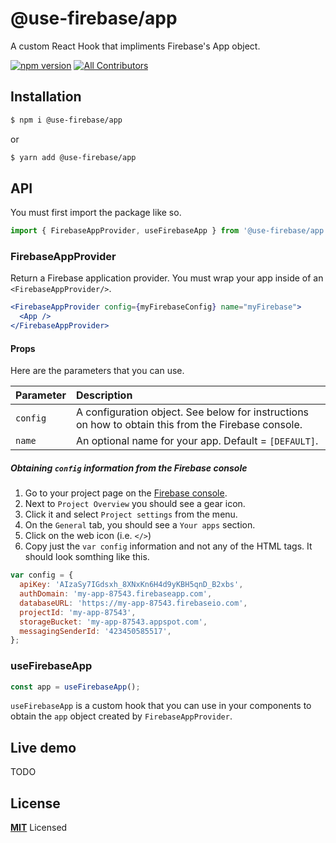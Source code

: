 # @use-firebase/app

A custom React Hook that impliments Firebase's App object.

[![npm version](https://badge.fury.io/js/%40use-firebase%2Fapp.svg)](https://badge.fury.io/js/%40use-firebase%2Fapp)
[![All Contributors](https://img.shields.io/badge/all_contributors-1-orange.svg?style=flat-square)](#contributors)

## Installation

```bash
$ npm i @use-firebase/app
```

or

```bash
$ yarn add @use-firebase/app
```

## API

You must first import the package like so.

```js
import { FirebaseAppProvider, useFirebaseApp } from '@use-firebase/app';
```

### FirebaseAppProvider

Return a Firebase application provider. You must wrap your app inside
of an `<FirebaseAppProvider/>`.

```jsx
<FirebaseAppProvider config={myFirebaseConfig} name="myFirebase">
  <App />
</FirebaseAppProvider>
```

#### Props

Here are the parameters that you can use.

| Parameter | Description                                                                                         |
| :-------- | :-------------------------------------------------------------------------------------------------- |
| `config`  | A configuration object. See below for instructions on how to obtain this from the Firebase console. |
| `name` | An optional name for your app. Default = `[DEFAULT]`.                                 |

##### Obtaining `config` information from the Firebase console

1. Go to your project page on the [Firebase console](https://console.firebase.google.com).
1. Next to `Project Overview` you should see a gear icon.
1. Click it and select `Project settings` from the menu.
1. On the `General` tab, you should see a `Your apps` section.
1. Click on the web icon (i.e. `</>`)
1. Copy just the `var config` information and not any of the HTML tags. It should look somthing like this.

```js
var config = {
  apiKey: 'AIzaSy7IGdsxh_8XNxKn6H4d9yKBH5qnD_B2xbs',
  authDomain: 'my-app-87543.firebaseapp.com',
  databaseURL: 'https://my-app-87543.firebaseio.com',
  projectId: 'my-app-87543',
  storageBucket: 'my-app-87543.appspot.com',
  messagingSenderId: '423450585517',
};
```

### useFirebaseApp

```js
const app = useFirebaseApp();
```

`useFirebaseApp` is a custom hook that you can use in your components to
obtain the `app` object created by `FirebaseAppProvider`.

## Live demo

TODO

## License

**[MIT](LICENSE)** Licensed
